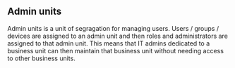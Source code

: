 ## Admin units

Admin units is a unit of segragation for managing users. Users / groups / devices are assigned to an admin unit and then roles and administrators are assigned to that admin unit. This means that IT admins dedicated to a business unit can then maintain that business unit without needing access to other business units. 

